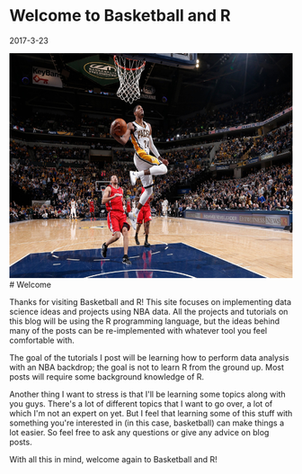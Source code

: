 Welcome to Basketball and R
================
2017-3-23

<center>
<img src="../../images/post1_welcome/pg.jpg" id="id" class="class" width="650" height="400" />
</center>
# Welcome

Thanks for visiting Basketball and R! This site focuses on implementing data science ideas and projects using NBA data. <!--more--> All the projects and tutorials on this blog will be using the R programming language, but the ideas behind many of the posts can be re-implemented with whatever tool you feel comfortable with.

The goal of the tutorials I post will be learning how to perform data analysis with an NBA backdrop; the goal is not to learn R from the ground up. Most posts will require some background knowledge of R.

Another thing I want to stress is that I'll be learning some topics along with you guys. There's a lot of different topics that I want to go over, a lot of which I'm not an expert on yet. But I feel that learning some of this stuff with something you're interested in (in this case, basketball) can make things a lot easier. So feel free to ask any questions or give any advice on blog posts.

With all this in mind, welcome again to Basketball and R!
